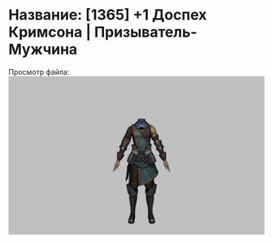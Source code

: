 # Название: [1365] +1 Доспех Кримсона | Призыватель-Мужчина

Просмотр файла:
![p080004.png](p080004.png)